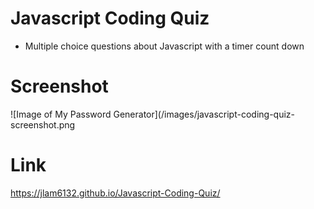 # Javascript Coding Quiz 
* Multiple choice questions about Javascript with a timer count down 

# Screenshot
![Image of My Password Generator](/images/javascript-coding-quiz-screenshot.png

# Link
https://jlam6132.github.io/Javascript-Coding-Quiz/
